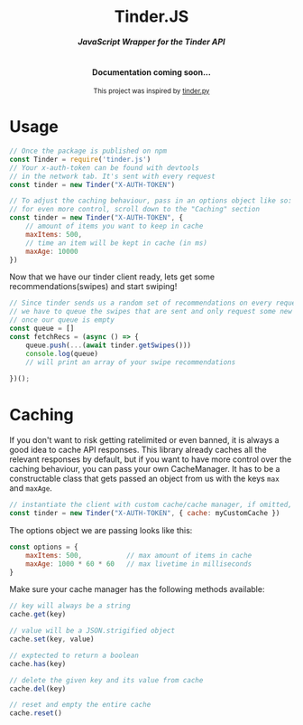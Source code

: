 <div align="center">
	<h1>Tinder.JS</h1>
	<strong><i>JavaScript Wrapper for the Tinder API</i></strong><br><br>
	<h4>Documentation coming soon...</h4>
	<small>This project was inspired by <a href="https://github.com/Kaktushose/tinder.py">tinder.py</a></small>
</div>


# Usage

~~~js
// Once the package is published on npm
const Tinder = require('tinder.js')
// Your x-auth-token can be found with devtools
// in the network tab. It's sent with every request
const tinder = new Tinder("X-AUTH-TOKEN")

// To adjust the caching behaviour, pass in an options object like so:
// for even more control, scroll down to the "Caching" section
const tinder = new Tinder("X-AUTH-TOKEN", { 
    // amount of items you want to keep in cache
    maxItems: 500, 
    // time an item will be kept in cache (in ms)
    maxAge: 10000
})
~~~
Now that we have our tinder client ready, lets get some recommendations(swipes) and start swiping!
~~~js
// Since tinder sends us a random set of recommendations on every request
// we have to queue the swipes that are sent and only request some new ones
// once our queue is empty
const queue = []
const fetchRecs = (async () => {
    queue.push(...(await tinder.getSwipes()))
	console.log(queue)
	// will print an array of your swipe recommendations
	
})();
~~~

# Caching

If you don't want to risk getting ratelimited or even banned, it is always a good idea to cache API responses.
This library already caches all the relevant responses by default, but if you want to have more control over the caching behaviour, you can pass your own CacheManager. It has to be a constructable class that gets passed an object from us with the keys `max` and `maxAge`.

```js
// instantiate the client with custom cache/cache manager, if omitted, fallback cache will be used
const tinder = new Tinder("X-AUTH-TOKEN", { cache: myCustomCache })
```
The options object we are passing looks like this:
```js
const options = {
    maxItems: 500,           // max amount of items in cache
    maxAge: 1000 * 60 * 60   // max livetime in milliseconds
}
```
Make sure your cache manager has the following methods available:
```js
// key will always be a string
cache.get(key)

// value will be a JSON.strigified object
cache.set(key, value)

// exptected to return a boolean
cache.has(key)

// delete the given key and its value from cache
cache.del(key)

// reset and empty the entire cache
cache.reset()
```
